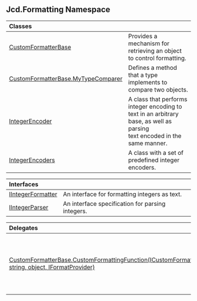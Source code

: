 ## Jcd.Formatting Namespace

| Classes | |
| :--- | :--- |
| [CustomFormatterBase](Jcd_Formatting_CustomFormatterBase.md 'Jcd.Formatting.CustomFormatterBase') | Provides a mechanism for retrieving an object to control formatting. |
| [CustomFormatterBase.MyTypeComparer](Jcd_Formatting_CustomFormatterBase_MyTypeComparer.md 'Jcd.Formatting.CustomFormatterBase.MyTypeComparer') | Defines a method that a type implements to compare two objects. |
| [IntegerEncoder](Jcd_Formatting_IntegerEncoder.md 'Jcd.Formatting.IntegerEncoder') | A class that performs integer encoding to text in an arbitrary base, as well as parsing<br/>text encoded in the same manner.<br/> |
| [IntegerEncoders](Jcd_Formatting_IntegerEncoders.md 'Jcd.Formatting.IntegerEncoders') | A class with a set of predefined integer encoders.<br/> |

| Interfaces | |
| :--- | :--- |
| [IIntegerFormatter](Jcd_Formatting_IIntegerFormatter.md 'Jcd.Formatting.IIntegerFormatter') | An interface for formatting integers as text.<br/> |
| [IIntegerParser](Jcd_Formatting_IIntegerParser.md 'Jcd.Formatting.IIntegerParser') | An interface specification for parsing integers.<br/> |

| Delegates | |
| :--- | :--- |
| [CustomFormatterBase.CustomFormattingFunction(ICustomFormatter, string, object, IFormatProvider)](Jcd_Formatting_CustomFormatterBase_CustomFormattingFunction(System_ICustomFormatter_string_object_System_IFormatProvider).md 'Jcd.Formatting.CustomFormatterBase.CustomFormattingFunction(System.ICustomFormatter, string, object, System.IFormatProvider)') | This is the signature which custom formatting functions must abide by.<br/> |
